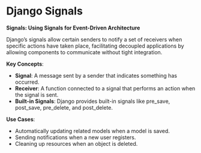 # Django Signals

**Signals: Using Signals for Event-Driven Architecture**

Django’s signals allow certain senders to notify a set of receivers when specific actions have taken place, facilitating decoupled applications by allowing components to communicate without tight integration.

**Key Concepts**:

* **Signal**: A message sent by a sender that indicates something has occurred.
* **Receiver**: A function connected to a signal that performs an action when the signal is sent.
* **Built-in Signals**: Django provides built-in signals like pre_save, post_save, pre_delete, and post_delete.

**Use Cases**:

* Automatically updating related models when a model is saved.
* Sending notifications when a new user registers.
* Cleaning up resources when an object is deleted.